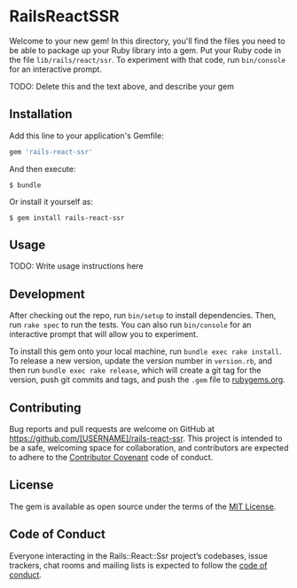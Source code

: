 # RailsReactSSR

Welcome to your new gem! In this directory, you'll find the files you need to be able to package up your Ruby library into a gem. Put your Ruby code in the file `lib/rails/react/ssr`. To experiment with that code, run `bin/console` for an interactive prompt.

TODO: Delete this and the text above, and describe your gem

## Installation

Add this line to your application's Gemfile:

```ruby
gem 'rails-react-ssr'
```

And then execute:

    $ bundle

Or install it yourself as:

    $ gem install rails-react-ssr

## Usage

TODO: Write usage instructions here

## Development

After checking out the repo, run `bin/setup` to install dependencies. Then, run `rake spec` to run the tests. You can also run `bin/console` for an interactive prompt that will allow you to experiment.

To install this gem onto your local machine, run `bundle exec rake install`. To release a new version, update the version number in `version.rb`, and then run `bundle exec rake release`, which will create a git tag for the version, push git commits and tags, and push the `.gem` file to [rubygems.org](https://rubygems.org).

## Contributing

Bug reports and pull requests are welcome on GitHub at https://github.com/[USERNAME]/rails-react-ssr. This project is intended to be a safe, welcoming space for collaboration, and contributors are expected to adhere to the [Contributor Covenant](http://contributor-covenant.org) code of conduct.

## License

The gem is available as open source under the terms of the [MIT License](https://opensource.org/licenses/MIT).

## Code of Conduct

Everyone interacting in the Rails::React::Ssr project’s codebases, issue trackers, chat rooms and mailing lists is expected to follow the [code of conduct](https://github.com/[USERNAME]/rails-react-ssr/blob/master/CODE_OF_CONDUCT.md).
